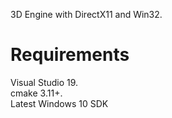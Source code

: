 3D Engine with DirectX11 and Win32.

# Requirements
Visual Studio 19.\
cmake 3.11+.\
Latest Windows 10 SDK


